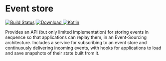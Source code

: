 Event store
===========

[ ![Build Status](https://travis-ci.org/araqnid/eventstore.svg?branch=master)](https://travis-ci.org/araqnid/eventstore) [ ![Download](https://api.bintray.com/packages/araqnid/maven/eventstore/images/download.svg) ](https://bintray.com/araqnid/maven/eventstore/_latestVersion) [ ![Kotlin](https://img.shields.io/badge/kotlin-1.2.0-blue.svg)](http://kotlinlang.org)

Provides an API (but only limited implementation) for storing events in sequence so that applications can replay them,
in an Event-Sourcing architecture. Includes a service for subscribing to an event store and continuously delivering
incoming events, with hooks for applications to load and save snapshots of their state built from it.
